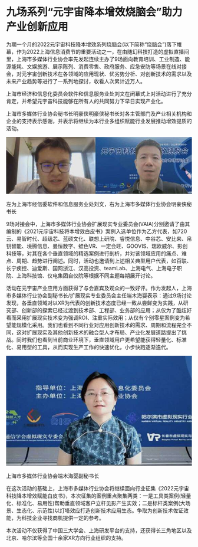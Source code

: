 # 九场系列“元宇宙降本增效烧脑会”助力产业创新应用


为期一个月的2022元宇宙科技降本增效系列烧脑会(以下简称“烧脑会”)落下帷幕，作为2022上海信息消费节的重要活动之一，在由随幻科技打造的虚拟直播间里，上海市多媒体行业协会率先发起连续主办了9场面向教育培训、工业制造、能源能耗、文娱旅游、展示陈列、消费零售、政府服务、应急安防等场景在线对接会，对元宇宙创新技术在各领域的应用现状、优劣势分析、对创新技术的需求以及未来产业趋势等进行了一系列地探讨，收看人次累计近万人。


上海市经济和信息化委员会软件和信息服务业处刘文在闭幕式上对活动进行了充分肯定，并希望元宇宙科技能够在所有人的共同努力下早日实现产业化。

上海市多媒体行业协会秘书长明豪侠明豪侠秘书长对各主管部门及产业相关机构和企业的支持表示感谢，并表示将继续为本行业多组织赋能行业发展推动增效提质的活动。

![配图](dddk.jpg)


左为上海市经信委软件和信息服务业处刘文，右为上海市多媒体行业协会明豪侠秘书长

9场对接会中，上海市多媒体行业协会扩展现实专业委员会(VAIA)分别邀请了由其编制的《2021元宇宙科技将本增效白皮书》案例入选单位作为乙方代表，如720云、易智时代、超级芯、蓝硕文化、联想上研院、睿悦信息、中谷芯、安比来、帛钥智能、境腾信息、曼恒数字、蛙色VR、一定会旺、GOOVIS、瑞欧威尔、影创科技等，对其在各个垂直领域的精选案例进行剖析，并对该领域应用的痛点、难点、周期、趋势进行阐述。同时，活动也邀请到上述相关典型用户代表，如百联、长宁疾控、迪爱斯、国网浙江、汉高投资、teamLab、上海电气、上海电子职院、上海科技馆、仪电集团自仪院等根据不同主题每期展开讨论。

活动在元宇宙产业应用方面获得了与会嘉宾及观众的一致好评。作为发起人，上海市多媒体行业协会副秘书长/扩展现实专业委员会主任端木海婴表示：通过9场讨论发现，各垂直领域对以XR为代表的创新技术态度已经一致从尝鲜变为实践，从研究部、创新部的探索已经过渡到技术部、工程部、业务部的应用；从仅为了酷炫好看而采用扩展现实技术变为强调ROI、注重实际效用；从仅有个别零星案例变为希望能规模化采用。我们也看到不同行业对应用创新技术的需求、周期和流程完全不同，这对扩展现实及其他创新技术的融合型人才布局、产业化发展道路提出了挑战。同时我们也看到当前商业环境下，垂直领域用户更希望能获得轻量化、标准化、易用型的工具，从而实现生产工作的快速优化，小步快跑逐渐迭代。

![配图](dddk1.jpg)


上海市多媒体行业协会端木海婴副秘书长

在这次活动的基础上，上海市多媒体行业协会将继续面向行业征集《2022元宇宙科技降本增效赋能白皮书》，本次征集的案例重点聚集两类：一是工具类案例(轻量化、标准化、易用性)帮助垂直领域客户立杆见影产生实效；二是标杆类案例(大场景、生态化、示范性)以灯塔效应打造创新技术应用生态。争取为创新技术佐证效能，为科技企业寻找商机提供一定的参考。

本次活动不仅获得了中国三大学会、上海研发平台的支持，还获得长三角地区以及北京、哈尔滨等全国十余家XR方向行业组织的支持。
